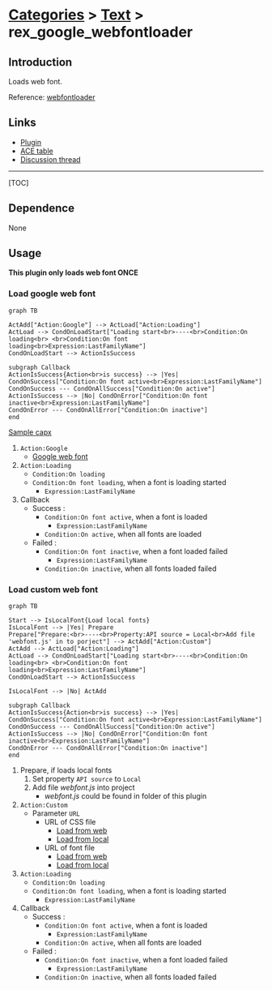 # [Categories](categories.index.html) > [Text](text.index.html) > rex_google_webfontloader

## Introduction

Loads web font. 

Reference: [webfontloader](https://github.com/typekit/webfontloader)

## Links

- [Plugin](https://dl.dropboxusercontent.com/u/5779181/C2Repo/Zip/plugins/rex_google_webfontloader.7z)
- [ACE table](https://rexrainbow.github.io/C2RexDoc/c2rexpluginsACE/plugin_rex_google_webfontloader.html)
- [Discussion thread](https://www.scirra.com/forum/plugin-web-font-loader_t179201)


----

[TOC]

## Dependence

None

## Usage

**This plugin only loads web font ONCE**

### Load google web font

```mermaid
graph TB

ActAdd["Action:Google"] --> ActLoad["Action:Loading"]
ActLoad --> CondOnLoadStart["Loading start<br>----<br>Condition:On loading<br> <br>Condition:On font loading<br>Expression:LastFamilyName"]
CondOnLoadStart --> ActionIsSuccess

subgraph Callback
ActionIsSuccess{Action<br>is success} --> |Yes| CondOnSuccess["Condition:On font active<br>Expression:LastFamilyName"]
CondOnSuccess --- CondOnAllSuccess["Condition:On active"]
ActionIsSuccess --> |No| CondOnError["Condition:On font inactive<br>Expression:LastFamilyName"]
CondOnError --- CondOnAllError["Condition:On inactive"]
end
```

[Sample capx](https://1drv.ms/u/s!Am5HlOzVf0kHk2-OuJJOO-D_VW9t)

1. `Action:Google`
   - [Google web font](https://fonts.google.com/)
2. `Action:Loading`
   - `Condition:On loading`
   - `Condition:On font loading`, when a font is loading started
     - `Expression:LastFamilyName`
3. Callback
   - Success : 
     - `Condition:On font active`, when a font is loaded
       - `Expression:LastFamilyName`
     - `Condition:On active`, when all fonts are loaded
   - Failed : 
     - `Condition:On font inactive`, when a font loaded failed
       - `Expression:LastFamilyName`
     - `Condition:On inactive`, when all fonts loaded failed

### Load custom web font

```mermaid
graph TB

Start --> IsLocalFont{Load local fonts}
IsLocalFont --> |Yes| Prepare
Prepare["Prepare:<br>----<br>Property:API source = Local<br>Add file 'webfont.js' in to porject"] --> ActAdd["Action:Custom"] 
ActAdd --> ActLoad["Action:Loading"]
ActLoad --> CondOnLoadStart["Loading start<br>----<br>Condition:On loading<br> <br>Condition:On font loading<br>Expression:LastFamilyName"]
CondOnLoadStart --> ActionIsSuccess

IsLocalFont --> |No| ActAdd

subgraph Callback
ActionIsSuccess{Action<br>is success} --> |Yes| CondOnSuccess["Condition:On font active<br>Expression:LastFamilyName"]
CondOnSuccess --- CondOnAllSuccess["Condition:On active"]
ActionIsSuccess --> |No| CondOnError["Condition:On font inactive<br>Expression:LastFamilyName"]
CondOnError --- CondOnAllError["Condition:On inactive"]
end
```

1. Prepare, if loads local fonts
   1. Set property `API source` to `Local`
   2. Add file *webfont.js* into project
      - *webfont.js* could be found in folder of this plugin
2. `Action:Custom`
   - Parameter `URL`
     - URL of CSS file
       - [Load from web](https://1drv.ms/u/s!Am5HlOzVf0kHk3AgTYTSVp2VcyF5)
       - [Load from local](https://1drv.ms/u/s!Am5HlOzVf0kHk3WTe7VSx3spfxBe)
     - URL of font file
       - [Load from web](https://1drv.ms/u/s!Am5HlOzVf0kHk3afO6p31AIXAYf_)
       - [Load from local](https://1drv.ms/u/s!Am5HlOzVf0kHk3GkDZpbGS7Clfpy)
3. `Action:Loading`
   - `Condition:On loading`
   - `Condition:On font loading`, when a font is loading started
     - `Expression:LastFamilyName`
4. Callback
   - Success : 
     - `Condition:On font active`, when a font is loaded
       - `Expression:LastFamilyName`
     - `Condition:On active`, when all fonts are loaded
   - Failed : 
     - `Condition:On font inactive`, when a font loaded failed
       - `Expression:LastFamilyName`
     - `Condition:On inactive`, when all fonts loaded failed